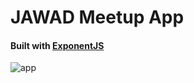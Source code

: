 # JAWAD Meetup App

#### Built with [ExponentJS](http://www.exponentjs.com) 

![app](http://i.imgur.com/xBGyagy.png)